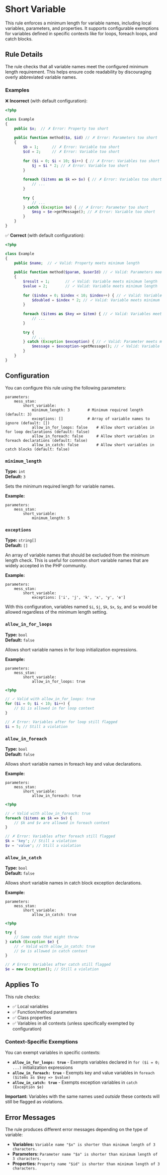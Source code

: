 # Short Variable

This rule enforces a minimum length for variable names, including local variables, parameters, and properties. It supports configurable exemptions for variables defined in specific contexts like for loops, foreach loops, and catch blocks.

## Rule Details

The rule checks that all variable names meet the configured minimum length requirement. This helps ensure code readability by discouraging overly abbreviated variable names.

### Examples

❌ **Incorrect** (with default configuration):

```php
<?php

class Example
{
    public $x;  // ✗ Error: Property too short
    
    public function method($a, $id) // ✗ Error: Parameters too short  
    {
        $b = 1;      // ✗ Error: Variable too short
        $cd = 2;     // ✗ Error: Variable too short
        
        for ($i = 0; $i < 10; $i++) { // ✗ Error: Variables too short
            $j = $i * 2; // ✗ Error: Variable too short
        }
        
        foreach ($items as $k => $v) { // ✗ Error: Variables too short
            // ...
        }
        
        try {
            // ...
        } catch (Exception $e) { // ✗ Error: Parameter too short
            $msg = $e->getMessage(); // ✗ Error: Variable too short
        }
    }
}
```

✅ **Correct** (with default configuration):

```php
<?php

class Example
{
    public $name;  // ✓ Valid: Property meets minimum length
    
    public function method($param, $userId) // ✓ Valid: Parameters meet minimum length
    {
        $result = 1;       // ✓ Valid: Variable meets minimum length
        $value = 2;        // ✓ Valid: Variable meets minimum length
        
        for ($index = 0; $index < 10; $index++) { // ✓ Valid: Variables meet minimum length
            $doubled = $index * 2; // ✓ Valid: Variable meets minimum length
        }
        
        foreach ($items as $key => $item) { // ✓ Valid: Variables meet minimum length
            // ...
        }
        
        try {
            // ...
        } catch (Exception $exception) { // ✓ Valid: Parameter meets minimum length
            $message = $exception->getMessage(); // ✓ Valid: Variable meets minimum length
        }
    }
}
```

## Configuration

You can configure this rule using the following parameters:

```neon
parameters:
    mess_stan:
        short_variable:
            minimum_length: 3        # Minimum required length (default: 3)
            exceptions: []           # Array of variable names to ignore (default: [])
            allow_in_for_loops: false    # Allow short variables in for loop declarations (default: false)
            allow_in_foreach: false      # Allow short variables in foreach declarations (default: false)
            allow_in_catch: false        # Allow short variables in catch blocks (default: false)
```

### `minimum_length`

**Type:** `int`  
**Default:** `3`

Sets the minimum required length for variable names.

**Example:**
```neon
parameters:
    mess_stan:
        short_variable:
            minimum_length: 5
```

### `exceptions`

**Type:** `string[]`  
**Default:** `[]`

An array of variable names that should be excluded from the minimum length check. This is useful for common short variable names that are widely accepted in the PHP community.

**Example:**
```neon
parameters:
    mess_stan:
        short_variable:
            exceptions: ['i', 'j', 'k', 'x', 'y', 'e']
```

With this configuration, variables named `$i`, `$j`, `$k`, `$x`, `$y`, and `$e` would be allowed regardless of the minimum length setting.

### `allow_in_for_loops`

**Type:** `bool`  
**Default:** `false`

Allows short variable names in for loop initialization expressions.

**Example:**
```neon
parameters:
    mess_stan:
        short_variable:
            allow_in_for_loops: true
```

```php
<?php

// ✓ Valid with allow_in_for_loops: true
for ($i = 0; $i < 10; $i++) {
    // $i is allowed in for loop context
}

// ✗ Error: Variables after for loop still flagged
$i = 5; // Still a violation
```

### `allow_in_foreach`

**Type:** `bool`  
**Default:** `false`

Allows short variable names in foreach key and value declarations.

**Example:**
```neon
parameters:
    mess_stan:
        short_variable:
            allow_in_foreach: true
```

```php
<?php

// ✓ Valid with allow_in_foreach: true
foreach ($items as $k => $v) {
    // $k and $v are allowed in foreach context
}

// ✗ Error: Variables after foreach still flagged
$k = 'key'; // Still a violation
$v = 'value'; // Still a violation
```

### `allow_in_catch`

**Type:** `bool`  
**Default:** `false`

Allows short variable names in catch block exception declarations.

**Example:**
```neon
parameters:
    mess_stan:
        short_variable:
            allow_in_catch: true
```

```php
<?php

try {
    // Some code that might throw
} catch (Exception $e) {
    // ✓ Valid with allow_in_catch: true
    // $e is allowed in catch context
}

// ✗ Error: Variables after catch still flagged
$e = new Exception(); // Still a violation
```

## Applies To

This rule checks:
- ✅ Local variables
- ✅ Function/method parameters
- ✅ Class properties
- ✅ Variables in all contexts (unless specifically exempted by configuration)

### Context-Specific Exemptions

You can exempt variables in specific contexts:

- **`allow_in_for_loops: true`** - Exempts variables declared in `for ($i = 0; ...)` initialization expressions
- **`allow_in_foreach: true`** - Exempts key and value variables in `foreach ($items as $key => $value)`
- **`allow_in_catch: true`** - Exempts exception variables in `catch (Exception $e)`

**Important:** Variables with the same names used *outside* these contexts will still be flagged as violations.

## Error Messages

The rule produces different error messages depending on the type of variable:

- **Variables:** `Variable name "$x" is shorter than minimum length of 3 characters.`
- **Parameters:** `Parameter name "$a" is shorter than minimum length of 3 characters.`
- **Properties:** `Property name "$id" is shorter than minimum length of 3 characters.`
